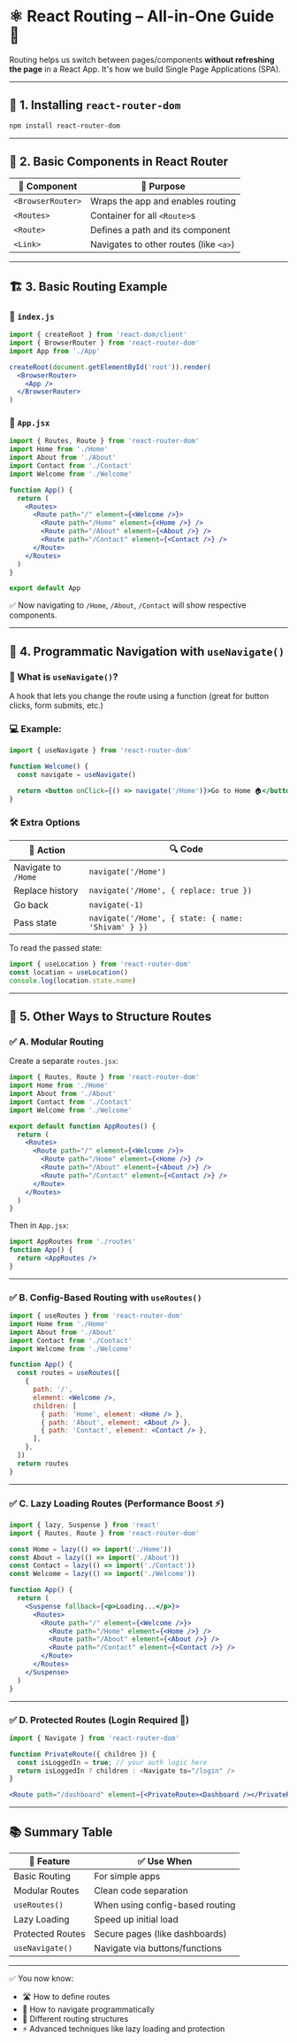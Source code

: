 
# ⚛️ React Routing – All-in-One Guide 🧭

Routing helps us switch between pages/components **without refreshing the page** in a React App. It's how we build Single Page Applications (SPA).

---

## 🧱 1. Installing `react-router-dom`

```bash
npm install react-router-dom
```

---

## 🧩 2. Basic Components in React Router

| 🧩 Component      | 🧠 Purpose                             |
| ----------------- | -------------------------------------- |
| `<BrowserRouter>` | Wraps the app and enables routing      |
| `<Routes>`        | Container for all `<Route>`s           |
| `<Route>`         | Defines a path and its component       |
| `<Link>`          | Navigates to other routes (like `<a>`) |

---

## 🏗️ 3. Basic Routing Example

### 🧾 `index.js`

```jsx
import { createRoot } from 'react-dom/client'
import { BrowserRouter } from 'react-router-dom'
import App from './App'

createRoot(document.getElementById('root')).render(
  <BrowserRouter>
    <App />
  </BrowserRouter>
)
```

### 🧾 `App.jsx`

```jsx
import { Routes, Route } from 'react-router-dom'
import Home from './Home'
import About from './About'
import Contact from './Contact'
import Welcome from './Welcome'

function App() {
  return (
    <Routes>
      <Route path="/" element={<Welcome />}>
        <Route path="/Home" element={<Home />} />
        <Route path="/About" element={<About />} />
        <Route path="/Contact" element={<Contact />} />
      </Route>
    </Routes>
  )
}

export default App
```

✅ Now navigating to `/Home`, `/About`, `/Contact` will show respective components.

---

## 🔁 4. Programmatic Navigation with `useNavigate()`

### 🧠 What is `useNavigate()`?

A hook that lets you change the route using a function (great for button clicks, form submits, etc.)

### 💻 Example:

```jsx
import { useNavigate } from 'react-router-dom'

function Welcome() {
  const navigate = useNavigate()

  return <button onClick={() => navigate('/Home')}>Go to Home 🏠</button>
}
```

### 🛠️ Extra Options

| 🚀 Action           | 🔍 Code                                            |
| ------------------- | -------------------------------------------------- |
| Navigate to `/Home` | `navigate('/Home')`                                |
| Replace history     | `navigate('/Home', { replace: true })`             |
| Go back             | `navigate(-1)`                                     |
| Pass state          | `navigate('/Home', { state: { name: 'Shivam' } })` |

To read the passed state:

```jsx
import { useLocation } from 'react-router-dom'
const location = useLocation()
console.log(location.state.name)
```

---

## 🧠 5. Other Ways to Structure Routes

### ✅ A. Modular Routing

Create a separate `routes.jsx`:

```jsx
import { Routes, Route } from 'react-router-dom'
import Home from './Home'
import About from './About'
import Contact from './Contact'
import Welcome from './Welcome'

export default function AppRoutes() {
  return (
    <Routes>
      <Route path="/" element={<Welcome />}>
        <Route path="/Home" element={<Home />} />
        <Route path="/About" element={<About />} />
        <Route path="/Contact" element={<Contact />} />
      </Route>
    </Routes>
  )
}
```

Then in `App.jsx`:

```jsx
import AppRoutes from './routes'
function App() {
  return <AppRoutes />
}
```

---

### ✅ B. Config-Based Routing with `useRoutes()`

```jsx
import { useRoutes } from 'react-router-dom'
import Home from './Home'
import About from './About'
import Contact from './Contact'
import Welcome from './Welcome'

function App() {
  const routes = useRoutes([
    {
      path: '/',
      element: <Welcome />,
      children: [
        { path: 'Home', element: <Home /> },
        { path: 'About', element: <About /> },
        { path: 'Contact', element: <Contact /> },
      ],
    },
  ])
  return routes
}
```

---

### ✅ C. Lazy Loading Routes (Performance Boost ⚡)

```jsx
import { lazy, Suspense } from 'react'
import { Routes, Route } from 'react-router-dom'

const Home = lazy(() => import('./Home'))
const About = lazy(() => import('./About'))
const Contact = lazy(() => import('./Contact'))
const Welcome = lazy(() => import('./Welcome'))

function App() {
  return (
    <Suspense fallback={<p>Loading...</p>}>
      <Routes>
        <Route path="/" element={<Welcome />}>
          <Route path="/Home" element={<Home />} />
          <Route path="/About" element={<About />} />
          <Route path="/Contact" element={<Contact />} />
        </Route>
      </Routes>
    </Suspense>
  )
}
```

---

### ✅ D. Protected Routes (Login Required 🔐)

```jsx
import { Navigate } from 'react-router-dom'

function PrivateRoute({ children }) {
  const isLoggedIn = true; // your auth logic here
  return isLoggedIn ? children : <Navigate to="/login" />
}

<Route path="/dashboard" element={<PrivateRoute><Dashboard /></PrivateRoute>} />
```

---

## 📚 Summary Table

| 📌 Feature       | ✅ Use When                      |
| ---------------- | ------------------------------- |
| Basic Routing    | For simple apps                 |
| Modular Routes   | Clean code separation           |
| `useRoutes()`    | When using config-based routing |
| Lazy Loading     | Speed up initial load           |
| Protected Routes | Secure pages (like dashboards)  |
| `useNavigate()`  | Navigate via buttons/functions  |

---

✅ You now know:

* 🛣️ How to define routes
* 🎯 How to navigate programmatically
* 🧱 Different routing structures
* ⚡ Advanced techniques like lazy loading and protection
